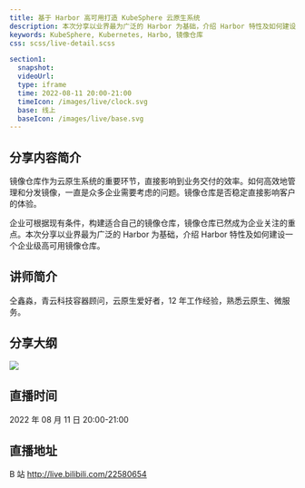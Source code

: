 ```yaml
---
title: 基于 Harbor 高可用打造 KubeSphere 云原生系统
description: 本次分享以业界最为广泛的 Harbor 为基础，介绍 Harbor 特性及如何建设一个企业级高可用镜像仓库。
keywords: KubeSphere, Kubernetes, Harbo, 镜像仓库
css: scss/live-detail.scss

section1:
  snapshot: 
  videoUrl: 
  type: iframe
  time: 2022-08-11 20:00-21:00
  timeIcon: /images/live/clock.svg
  base: 线上
  baseIcon: /images/live/base.svg
---
```

## 分享内容简介

镜像仓库作为云原生系统的重要环节，直接影响到业务交付的效率。如何高效地管理和分发镜像，一直是众多企业需要考虑的问题。镜像仓库是否稳定直接影响客户的体验。

企业可根据现有条件，构建适合自己的镜像仓库，镜像仓库已然成为企业关注的重点。本次分享以业界最为广泛的 Harbor 为基础，介绍 Harbor 特性及如何建设一个企业级高可用镜像仓库。

## 讲师简介

仝鑫淼，青云科技容器顾问，云原生爱好者，12 年工作经验，熟悉云原生、微服务。

## 分享大纲

![](https://pek3b.qingstor.com/kubesphere-community/images/harbor0811-live.png)

## 直播时间

2022 年 08 月 11 日 20:00-21:00

## 直播地址

B 站  http://live.bilibili.com/22580654

